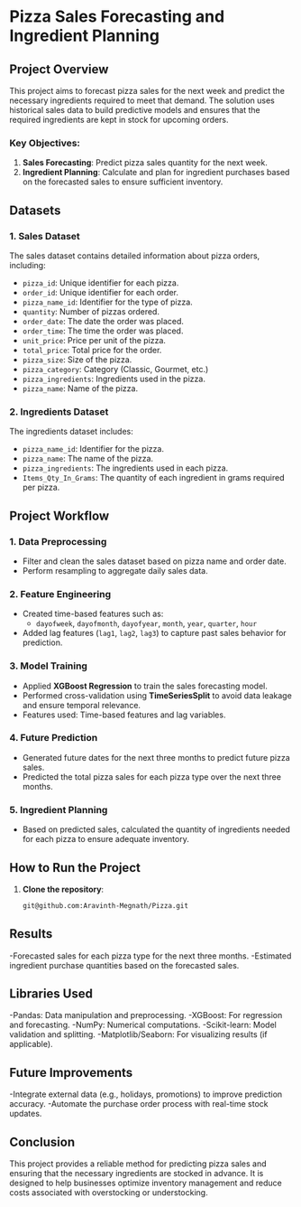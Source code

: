 # Pizza Sales Forecasting and Ingredient Planning

## Project Overview

This project aims to forecast pizza sales for the next week and predict the necessary ingredients required to meet that demand. The solution uses historical sales data to build predictive models and ensures that the required ingredients are kept in stock for upcoming orders. 

### Key Objectives:
1. **Sales Forecasting**: Predict pizza sales quantity for the next week.
2. **Ingredient Planning**: Calculate and plan for ingredient purchases based on the forecasted sales to ensure sufficient inventory.
   
## Datasets

### 1. Sales Dataset
The sales dataset contains detailed information about pizza orders, including:
- `pizza_id`: Unique identifier for each pizza.
- `order_id`: Unique identifier for each order.
- `pizza_name_id`: Identifier for the type of pizza.
- `quantity`: Number of pizzas ordered.
- `order_date`: The date the order was placed.
- `order_time`: The time the order was placed.
- `unit_price`: Price per unit of the pizza.
- `total_price`: Total price for the order.
- `pizza_size`: Size of the pizza.
- `pizza_category`: Category (Classic, Gourmet, etc.)
- `pizza_ingredients`: Ingredients used in the pizza.
- `pizza_name`: Name of the pizza.

### 2. Ingredients Dataset
The ingredients dataset includes:
- `pizza_name_id`: Identifier for the pizza.
- `pizza_name`: The name of the pizza.
- `pizza_ingredients`: The ingredients used in each pizza.
- `Items_Qty_In_Grams`: The quantity of each ingredient in grams required per pizza.

## Project Workflow

### 1. **Data Preprocessing**
   - Filter and clean the sales dataset based on pizza name and order date.
   - Perform resampling to aggregate daily sales data.

### 2. **Feature Engineering**
   - Created time-based features such as:
     - `dayofweek`, `dayofmonth`, `dayofyear`, `month`, `year`, `quarter`, `hour`
   - Added lag features (`lag1`, `lag2`, `lag3`) to capture past sales behavior for prediction.

### 3. **Model Training**
   - Applied **XGBoost Regression** to train the sales forecasting model.
   - Performed cross-validation using **TimeSeriesSplit** to avoid data leakage and ensure temporal relevance.
   - Features used: Time-based features and lag variables.

### 4. **Future Prediction**
   - Generated future dates for the next three months to predict future pizza sales.
   - Predicted the total pizza sales for each pizza type over the next three months.

### 5. **Ingredient Planning**
   - Based on predicted sales, calculated the quantity of ingredients needed for each pizza to ensure adequate inventory.

## How to Run the Project

1. **Clone the repository**:
   ```bash
   git@github.com:Aravinth-Megnath/Pizza.git
## Results
  -Forecasted sales for each pizza type for the next three months.
  -Estimated ingredient purchase quantities based on the forecasted sales.
## Libraries Used
  -Pandas: Data manipulation and preprocessing.
  -XGBoost: For regression and forecasting.
  -NumPy: Numerical computations.
  -Scikit-learn: Model validation and splitting.
  -Matplotlib/Seaborn: For visualizing results (if applicable).
## Future Improvements
  -Integrate external data (e.g., holidays, promotions) to improve prediction accuracy.
  -Automate the purchase order process with real-time stock updates.
## Conclusion
This project provides a reliable method for predicting pizza sales and ensuring that the necessary ingredients are stocked in advance. It is designed to help businesses optimize inventory management and reduce costs associated with overstocking or understocking.
